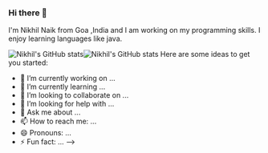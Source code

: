 ### Hi there 👋

I'm Nikhil Naik from Goa ,India and I am working on my programming skills.
I enjoy learning languages like java.

![Nikhil's GitHub stats](https://github-readme-stats.vercel.app/api?username=NikhilNaik21&theme=dark&show_icons=true)![Nikhil's GitHub stats](https://github-readme-stats.vercel.app/api?username=NikhilNaik21&theme=dark&show_icons=true)
Here are some ideas to get you started:

- 🔭 I’m currently working on ...
- 🌱 I’m currently learning ...
- 👯 I’m looking to collaborate on ...
- 🤔 I’m looking for help with ...
- 💬 Ask me about ...
- 📫 How to reach me: ...
- 😄 Pronouns: ...
- ⚡ Fun fact: ...
-->
